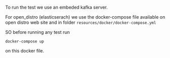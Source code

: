 To run the test we use an embeded kafka server.

For open_distro (elasticserach) we use the docker-compose file available
on open distro web site and in folder 
```resources/docker/docker-compose.yml```

SO before running any test run

```
docker-compose up
```

on this docker file.